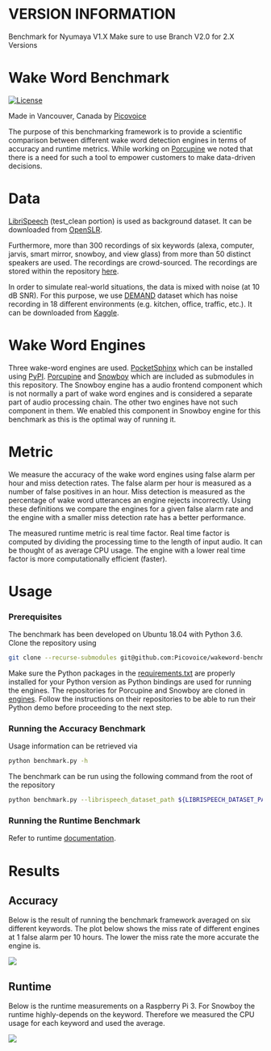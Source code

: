# VERSION INFORMATION

Benchmark for Nyumaya V1.X
Make sure to use Branch V2.0 for 2.X Versions


# Wake Word Benchmark

[![License](https://img.shields.io/badge/License-Apache%202.0-blue.svg)](https://github.com/Picovoice/wakeword-benchmark/blob/master/LICENSE)

Made in Vancouver, Canada by [Picovoice](https://picovoice.ai)

The purpose of this benchmarking framework is to provide a scientific comparison between different wake word detection
engines in terms of accuracy and runtime metrics. While working on [Porcupine](https://github.com/Picovoice/Porcupine)
we noted that there is a need for such a tool to empower customers to make data-driven decisions.

# Data

[LibriSpeech](http://www.openslr.org/12/) (test_clean portion) is used as background dataset. It can be downloaded
from [OpenSLR](http://www.openslr.org/resources/12/test-clean.tar.gz).

Furthermore, more than 300 recordings of six keywords (alexa, computer, jarvis, smart mirror, snowboy, and view glass)
from more than 50 distinct speakers are used. The recordings are crowd-sourced. The recordings are stored within the
repository [here](audio/).

In order to simulate real-world situations, the data is mixed with noise (at 10 dB SNR). For this purpose, we use
[DEMAND](https://asa.scitation.org/doi/abs/10.1121/1.4799597) dataset which has noise recording in 18 different
environments (e.g. kitchen, office, traffic, etc.). It can be downloaded from
[Kaggle](https://www.kaggle.com/aanhari/demand-dataset).

# Wake Word Engines

Three wake-word engines are used. [PocketSphinx](https://github.com/cmusphinx/pocketsphinx) which can
be installed using [PyPI](https://pypi.org/project/pocketsphinx/). [Porcupine](https://github.com/Picovoice/Porcupine)
and [Snowboy](https://github.com/Kitt-AI/snowboy) which are included as submodules in this repository. The Snowboy engine
has a audio frontend component which is not normally a part of wake word engines and is considered a  separate part of
audio processing chain. The other two engines have not such component in them. We enabled this component in Snowboy engine
for this benchmark as this is the optimal way of running it. 

# Metric

We measure the accuracy of the wake word engines using false alarm per hour and miss detection rates. The false alarm
per hour is measured as a number of false positives in an hour. Miss detection is measured as the percentage of wake word
 utterances an engine rejects incorrectly. Using these definitions we compare the engines for a given false alarm rate and
 the engine with a smaller miss detection rate has a better performance.

The measured runtime metric is real time factor. Real time factor is computed by dividing the processing time to the
length of input audio. It can be thought of as average CPU usage. The engine with a lower real time factor is more
computationally efficient (faster).

# Usage

### Prerequisites

The benchmark has been developed on Ubuntu 18.04 with Python 3.6. Clone the repository using

```bash
git clone --recurse-submodules git@github.com:Picovoice/wakeword-benchmark.git
```

Make sure the Python packages in the [requirements.txt](/requirements.txt) are properly installed for your Python
version as Python bindings are used for running the engines. The repositories for Porcupine and Snowboy are cloned in
[engines](/engines). Follow the instructions on their repositories to be able to run their Python demo before proceeding
to the next step.

### Running the Accuracy Benchmark

Usage information can be retrieved via

```bash
python benchmark.py -h
```

The benchmark can be run using the following command from the root of the repository

```bash
python benchmark.py --librispeech_dataset_path ${LIBRISPEECH_DATASET_PATH} --demand_dataset_path ${DEMAND_DATASET_PATH} --keyword ${KEYWORD}
```

### Running the Runtime Benchmark

Refer to runtime [documentation](/runtime/README.md).

# Results

## Accuracy

Below is the result of running the benchmark framework averaged on six different keywords. The plot below shows the miss
rate of different engines at 1 false alarm per 10 hours. The lower the miss rate the more accurate the engine is.

![](doc/img/summary.png)


## Runtime

Below is the runtime measurements on a Raspberry Pi 3. For Snowboy the runtime highly-depends on the keyword. Therefore
we measured the CPU usage for each keyword and used the average.

![](doc/img/cpu.png)
